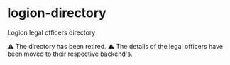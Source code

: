 # logion-directory
Logion legal officers directory

⚠️ The directory has been retired. ⚠️
The details of the legal officers have been moved to their respective backend's.
